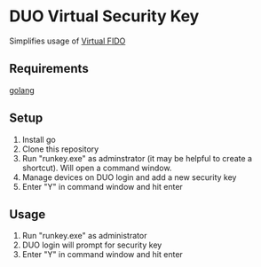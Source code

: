 # DUO Virtual Security Key
Simplifies usage of [Virtual FIDO](https://github.com/bulwarkid/virtual-fido)

## Requirements
[golang](https://go.dev/doc/install)

## Setup
1. Install go
2. Clone this repository
3. Run "runkey.exe" as adminstrator (it may be helpful to create a shortcut). Will open a command window.
4. Manage devices on DUO login and add a new security key
5. Enter "Y" in command window and hit enter

## Usage
1. Run "runkey.exe" as administrator
2. DUO login will prompt for security key
3. Enter "Y" in command window and hit enter